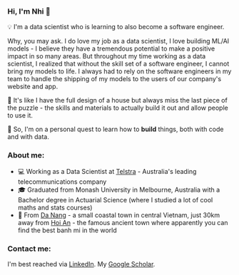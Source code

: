 ### Hi, I'm Nhi 👋 

💡 I'm a data scientist who is learning to also become a software engineer. 

Why, you may ask. I do love my job as a data scientist, I love building ML/AI models - I believe they have a tremendous potential to make a positive impact in so many areas. But throughout my time working as a data scientist, I realized that without the skill set of a software engineer, I cannot bring my models to life. I always had to rely on the software engineers in my team to handle the shipping of my models to the users of our company's website and app. 

🧩 It's like I have the full design of a house but always miss the last piece of the puzzle - the skills and materials to actually build it out and allow people to use it.

🌱 So, I'm on a personal quest to learn how to **build** things, both with code and with data.

### About me:

* 💻 Working as a Data Scientist at [Telstra](https://www.telstra.com.au/) - Australia's leading telecommunications company 
* 🎓 Graduated from Monash University in Melbourne, Australia with a Bachelor degree in Actuarial Science (where I studied a lot of cool maths and stats courses)
* 🏡 From [Da Nang](https://en.wikipedia.org/wiki/Da_Nang) - a small coastal town in central Vietnam, just 30km away from [Hoi An](https://en.wikipedia.org/wiki/H%E1%BB%99i_An) - the famous ancient town where apparently you can find the best banh mi in the world

### Contact me:

I'm best reached via [LinkedIn](https://www.linkedin.com/in/nhi-hl-le/). 
My [Google Scholar](https://scholar.google.com.au/citations?view_op=list_works&hl=en&user=LAEGv2AAAAAJ&gmla=AJsN-F7kdDMNSnd0T-HEolR7JOWh8cISHx6F5pBcx2KjXm7M36mUD-ZvMBjIZyUfl44klkDbvNxIwx1w8ICc-lPi1r5eIF74XVP13P0PAWbH4iVGLFpPlG1R6STq8rxhxqCw0_JyIUpl).
